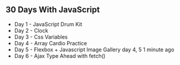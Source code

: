 ## 30 Days With JavaScript
- Day 1 - JavaScript Drum Kit
- Day 2 - Clock
- Day 3 - Css Variables
- Day 4 - Array Cardio Practice
- Day 5 - Flexbox + Javascript Image Gallery	day 4, 5	1 minute ago
- Day 6 - Ajax Type Ahead with fetch()
